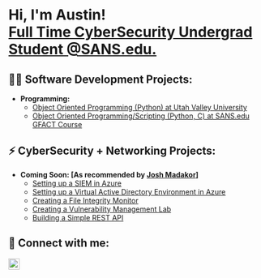 <h1>Hi, I'm Austin! <br/>
<a href="https://www.sans.edu/cyber-security-programs/bachelors-degree/?msc=main-nav">Full Time CyberSecurity Undergrad Student @SANS.edu.</a></h1>

<h2>👨‍💻 Software Development Projects:</h2>

- <b>Programming:</b>
  - [Object Oriented Programming (Python) at Utah Valley University](https://github.com/vp0331/INFO1200-Assignments)
  - [Object Oriented Programming/Scripting (Python, C) at SANS.edu GFACT Course](https://github.com/ajordan-cyber/GFACTprojects)

<h2>⚡ CyberSecurity + Networking Projects:</h2>

- <b>Coming Soon: [As recommended by <a href="https://www.youtube.com/watch?v=P9wz0Sted_I">Josh Madakor</a>]</b>
  - [Setting up a SIEM in Azure](https://www.google.com)
  - [Setting up a Virtual Active Directory Environment in Azure](https://www.google.com)
  - [Creating a File Integrity Monitor](https://www.google.com)
  - [Creating a Vulnerability Management Lab](https://www.google.com)
  - [Building a Simple REST API](https://www.google.com)


<h2> 🤳 Connect with me:</h2>

[<img align="left" alt="ajordancyber | LinkedIn" width="22px" src="https://cdn.jsdelivr.net/npm/simple-icons@v3/icons/linkedin.svg" />][linkedin]

[linkedin]: https://linkedin.com/in/ajordancyber

<!--
**ajordan-cyber/ajordan-cyber** is a ✨ _special_ ✨ repository because its `README.md` (this file) appears on your GitHub profile.

Here are some ideas to get you started:

- 🔭 I’m currently working on ...
- 🌱 I’m currently learning ...
- 👯 I’m looking to collaborate on ...
- 🤔 I’m looking for help with ...
- 💬 Ask me about ...
- 📫 How to reach me: ...
- 😄 Pronouns: ...
- ⚡ Fun fact: ...
-->
